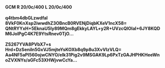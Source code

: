 #### GCM R 20/0c/400 L 20/0c/400
**q4tbm4dbGLzwdfaI**<br/>**8VkF0KnXsp2iwwdhZ3OBncB0RVENjDiqbKXeV1ncX58=**<br/>**QNtRYYxH+5EknaU5Iy89MQm8gEkkyLAYL+y2R+UVzcQlOlaI+6JY8KQDM6JoIPgC4K7E9YtsRnev0TjO...**<br/><br/>
**ZS267YVA8PVbX7+s**<br/>**Hrd+DzSeniln5GxVJ5mjteYsKOXb8q9p8u3XvVlzVLQ=**<br/>**Aa4NF5aPI560ojwCNYO/elk31Pig2v9MSGAK9Lp6PxTzGAJHPHKHeeWnoZVXNYs/aGFc53XHWjvwCcYa...**